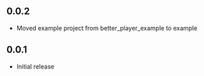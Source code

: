 ## 0.0.2
* Moved example project from better_player_example to example

## 0.0.1

* Initial release
